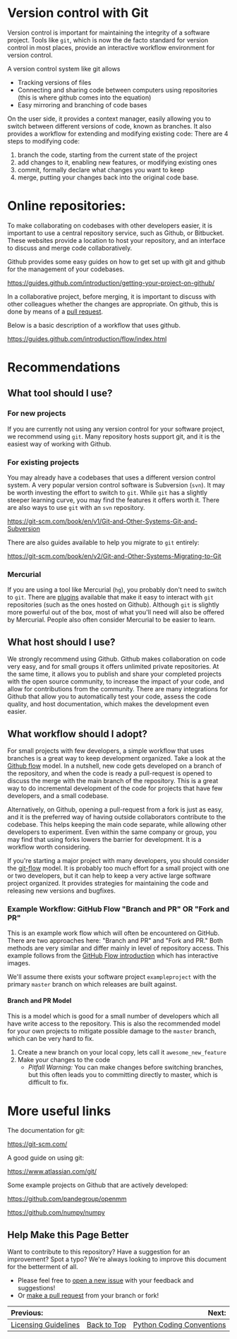 # Version control with Git

Version control is important for maintaining the integrity of a software project. Tools like `git`, which is now the 
de facto standard for version control in most places, provide an interactive workflow environment for version control. 

A version control system like git allows
- Tracking versions of files
- Connecting and sharing code between computers using repositories (this is where github comes into the equation)
- Easy mirroring and branching of code bases

On the user side, it provides a context manager, easily allowing you to switch between different versions of code, 
known as branches. It also provides a workflow for extending and modifying existing code:
There are 4 steps to modifying code:

1. branch the code, starting from the current state of the project
2. add changes to it, enabling new features, or modifying existing ones
3. commit, formally declare what changes you want to keep
4. merge, putting your changes back into the original code base.

# Online repositories:

To make collaborating on codebases with other developers easier, it is important to use a central repository service, 
such as Github, or Bitbucket. These websites provide a location to host your repository, and an interface to discuss 
and merge code collaboratively. 

Github provides some easy guides on how to get set up with git and github for the management of your codebases. 

https://guides.github.com/introduction/getting-your-project-on-github/

In a collaborative project, before merging, it is important to discuss with other colleagues whether the changes are 
appropriate. On github, this is done by means of a 
[pull request](https://help.github.com/articles/about-pull-requests/). 

Below is a basic description of a workflow that uses github.

https://guides.github.com/introduction/flow/index.html

# Recommendations

## What tool should I use?

### For new projects

If you are currently not using any version control for your software project, we recommend using `git`. Many 
repository hosts support git, and it is the easiest way of working with Github.

### For existing projects

You may already have a codebases that uses a different version control system. A very popular version control 
software is Subversion (`svn`). It may be worth investing the effort to switch to `git`. While `git` has a slightly 
steeper learning curve, you may find the features it offers worth it. There are also ways to use `git` with an `svn` 
repository.

https://git-scm.com/book/en/v1/Git-and-Other-Systems-Git-and-Subversion

There are also guides available to help you migrate to `git` entirely:

https://git-scm.com/book/en/v2/Git-and-Other-Systems-Migrating-to-Git

### Mercurial 

If you are using a tool like Mercurial (`hg`), you probably don't need to switch to `git`. There are 
[plugins](http://hg-git.github.io/) available that make it easy to interact with `git` repositories (such as the 
ones hosted on Github).  Although `git` is slightly more powerful out of the box, most of what you'll need will also 
be offered by Mercurial. People also often consider Mercurial to be easier to learn.

## What host should I use?

We strongly recommend using Github.  Github makes collaboration on code very easy, and for small groups it offers 
unlimited private repositories. At the same time, it allows you to publish and share your completed projects with 
the open source community, to increase the impact of your code, and allow for contributions from the community. 
There are many integrations for Github that allow you to automatically test your code, assess the code quality, and 
host documentation, which makes the development even easier.

## What workflow should I adopt?

For small projects with few developers, a simple workflow that uses branches is a great way to keep development 
organized. Take a look at the [Github flow](https://guides.github.com/introduction/flow/index.html) model. In a 
nutshell, new code gets developed on a branch of the repository, and when the code is ready a pull-request is 
opened to discuss the merge with the main branch of the repository. This is a great way to do incremental development 
of the code for projects that have few developers, and a small codebase.

Alternatively, on Github, opening a pull-request from a fork is just as easy, and it is the preferred way of having 
outside collaborators contribute to the codebase. This helps keeping the main code separate, while allowing other 
developers to experiment. Even within the same company or group, you may find that using forks lowers the barrier 
for development. It is a workflow worth considering.

If you're starting a major project with many developers, you should consider the 
[git-flow](http://nvie.com/posts/a-successful-git-branching-model/) model. It is probably too much effort 
for a small project with one or two developers, but it can help to keep a very active large software project 
organized. It provides strategies for maintaining the code and releasing new versions and bugfixes. 

### Example Workflow: GitHub Flow "Branch and PR" OR "Fork and PR"

This is an example work flow which will often be encountered on GitHub. There are two approaches here: "Branch and PR" 
and "Fork and PR." Both methods are very similar and differ mainly in level of repository access. This example follows 
from the [GitHub Flow introduction](https://guides.github.com/introduction/flow/) which has interactive images.

We'll assume there exists your software project `exampleproject` with the primary `master` branch on which releases 
are built against. 

#### Branch and PR Model
This is a model which is good for a small number of developers which all have write access to the repository. This 
is also the recommended model for your own projects to mitigate possible damage to the `master` branch, which can 
be very hard to fix. 

1. Create a new branch on your local copy, lets call it `awesome_new_feature`
2. Make your changes to the code
    * *Pitfall Warning:* You can make changes before switching branches, but this often leads you to committing directly 
      to master, which is difficult to fix.

# More useful links

The documentation for git:

https://git-scm.com/

A good guide on using git:

https://www.atlassian.com/git/


Some example projects on Github that are actively developed:

https://github.com/pandegroup/openmm

https://github.com/numpy/numpy

## Help Make this Page Better

Want to contribute to this repository? Have a suggestion for an improvement?
Spot a typo? We're always looking to improve this document for the betterment of all.

* Please feel free to [open a new issue](https://github.com/choderalab/software-development/issues/new) with your feedback and suggestions!
* Or [make a pull request](https://github.com/choderalab/software-development/compare) from your branch or fork!

|__Previous:__||__Next:__|
|:---|---|---:|
|[Licensing Guidelines](https://github.com/choderalab/software-development/blob/master/LICENSING_GUIDELINES.md)|[Back to Top](https://github.com/choderalab/software-development/blob/master/README.md)|[Python Coding Conventions](https://github.com/choderalab/software-development/blob/master/PYTHON_CODING.md)|

